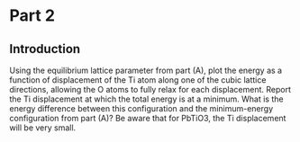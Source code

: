 # Part 2

## Introduction 
Using the equilibrium lattice parameter from part (A), plot the energy as a function of displacement of the Ti atom along one of the cubic lattice directions, allowing the O atoms to fully relax for each displacement. Report the Ti displacement at which the total energy is at a minimum. What is the energy difference between this configuration and the minimum-energy configuration from part (A)? Be aware that for PbTiO3, the Ti displacement will be very small.
